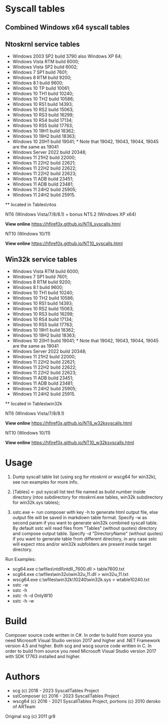
# Syscall tables
## Combined Windows x64 syscall tables

## Ntoskrnl service tables

+ Windows 2003 SP2 build 3790 also Windows XP 64;
+ Windows Vista RTM build 6000;
+ Windows Vista SP2 build 6002;
+ Windows 7 SP1 build 7601;
+ Windows 8 RTM build 9200;
+ Windows 8.1 build 9600;
+ Windows 10 TP build 10061;
+ Windows 10 TH1 build 10240;
+ Windows 10 TH2 build 10586;
+ Windows 10 RS1 build 14393;
+ Windows 10 RS2 build 15063;
+ Windows 10 RS3 build 16299;
+ Windows 10 RS4 build 17134;
+ Windows 10 RS5 build 17763;
+ Windows 10 19H1 build 18362;
+ Windows 10 19H2 build 18363;
+ Windows 10 20H1 build 19041; * Note that 19042, 19043, 19044, 19045 are the same as 19041
+ Windows Server 2022 build 20348;
+ Windows 11 21H2 build 22000;
+ Windows 11 22H2 build 22621;
+ Windows 11 22H2 build 22622;
+ Windows 11 22H2 build 22623;
+ Windows 11 ADB build 23451;
+ Windows 11 ADB build 23481;
+ Windows 11 24H2 build 25905;
+ Windows 11 24H2 build 25915.


** located in Tables\ntos

NT6 (Windows Vista/7/8/8.1) + bonus NT5.2 (Windows XP x64)

**View online** https://hfiref0x.github.io/NT6_syscalls.html

NT10 (Windows 10/11)

**View online** https://hfiref0x.github.io/NT10_syscalls.html

## Win32k service tables

+ Windows Vista RTM build 6000;
+ Windows 7 SP1 build 7601;
+ Windows 8 RTM build 9200;
+ Windows 8.1 build 9600;
+ Windows 10 TH1 build 10240;
+ Windows 10 TH2 build 10586;
+ Windows 10 RS1 build 14393;
+ Windows 10 RS2 build 15063;
+ Windows 10 RS3 build 16299;
+ Windows 10 RS4 build 17134;
+ Windows 10 RS5 build 17763;
+ Windows 10 19H1 build 18362;
+ Windows 10 19H2 build 18363;
+ Windows 10 20H1 build 19041; * Note that 19042, 19043, 19044, 19045 are the same as 19041
+ Windows Server 2022 build 20348;
+ Windows 11 21H2 build 22000;
+ Windows 11 22H2 build 22621;
+ Windows 11 22H2 build 22622;
+ Windows 11 22H2 build 22623;
+ Windows 11 ADB build 23451;
+ Windows 11 ADB build 23481;
+ Windows 11 24H2 build 25905;
+ Windows 11 24H2 build 25915.

** located in Tables\win32k

NT6 (Windows Vista/7/8/8.1)

**View online** https://hfiref0x.github.io/NT6_w32ksyscalls.html

NT10 (Windows 10/11)

**View online** https://hfiref0x.github.io/NT10_w32ksyscalls.html

# Usage

1) Dump syscall table list (using scg for ntoskrnl or wscg64 for win32k), see run examples for more info.  
2) [Tables] <- put syscall list text file named as build number inside directory (ntos subdirectory for ntoskrnl.exe tables, win32k subdirectory for win32k.sys tables);

3) sstc.exe <- run composer with key -h to generate html output file, else output file will be saved in markdown table format. Specify -w as second param if you want to generate win32k combined syscall table. By default sstc will read files from "Tables" (without quotes) directory and compose output table. Specify -d "DirectoryName" (without quotes) if you want to generate table from different directory, in any case sstc will expect ntos and/or win32k subfolders are present inside target directory.

Run Examples:
* scg64.exe c:\wfiles\ntdll\ntdll_7600.dll > table7600.txt
* scg64.exe c:\wfiles\win32u\win32u_11.dll > win32u_11.txt 
* wscg64.exe c:\wfiles\win32k\10240\win32k.sys > wtable10240.txt
* sstc -w
* sstc -h
* sstc -h -d OnlyW10
* sstc -h -w

# Build

Composer source code written in C#. In order to build from source you need Microsoft Visual Studio version 2017 and higher and .NET Framework version 4.5 and higher. Both scg and wscg source code written in C. In order to build from source you need Microsoft Visual Studio version 2017 with SDK 17763 installed and higher.

# Authors

+ scg (c) 2018 - 2023 SyscallTables Project
+ sstComposer (c) 2016 - 2023 SyscallTables Project
+ wscg64 (c) 2016 - 2021 SyscallTables Project, portions (c) 2010 deroko of ARTeam

Original scg (c) 2011 gr8
